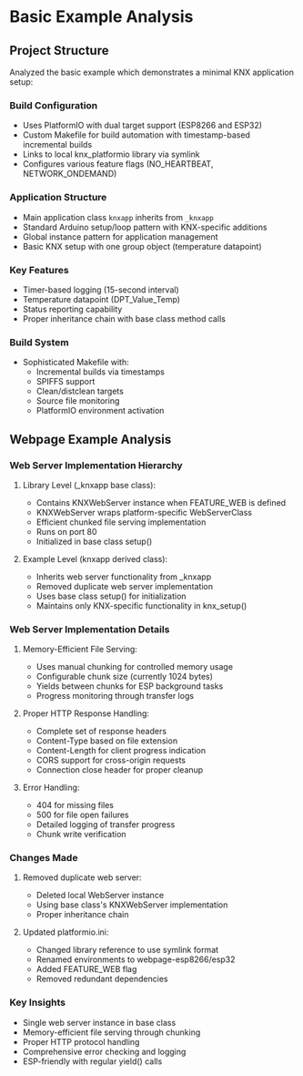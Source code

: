 # Basic Example Analysis

## Project Structure
Analyzed the basic example which demonstrates a minimal KNX application setup:

### Build Configuration
- Uses PlatformIO with dual target support (ESP8266 and ESP32)
- Custom Makefile for build automation with timestamp-based incremental builds
- Links to local knx_platformio library via symlink
- Configures various feature flags (NO_HEARTBEAT, NETWORK_ONDEMAND)

### Application Structure
- Main application class `knxapp` inherits from `_knxapp`
- Standard Arduino setup/loop pattern with KNX-specific additions
- Global instance pattern for application management
- Basic KNX setup with one group object (temperature datapoint)

### Key Features
- Timer-based logging (15-second interval)
- Temperature datapoint (DPT_Value_Temp)
- Status reporting capability
- Proper inheritance chain with base class method calls

### Build System
- Sophisticated Makefile with:
  - Incremental builds via timestamps
  - SPIFFS support
  - Clean/distclean targets
  - Source file monitoring
  - PlatformIO environment activation

## Webpage Example Analysis

### Web Server Implementation Hierarchy
1. Library Level (_knxapp base class):
   - Contains KNXWebServer instance when FEATURE_WEB is defined
   - KNXWebServer wraps platform-specific WebServerClass
   - Efficient chunked file serving implementation
   - Runs on port 80
   - Initialized in base class setup()

2. Example Level (knxapp derived class):
   - Inherits web server functionality from _knxapp
   - Removed duplicate web server implementation
   - Uses base class setup() for initialization
   - Maintains only KNX-specific functionality in knx_setup()

### Web Server Implementation Details
1. Memory-Efficient File Serving:
   - Uses manual chunking for controlled memory usage
   - Configurable chunk size (currently 1024 bytes)
   - Yields between chunks for ESP background tasks
   - Progress monitoring through transfer logs

2. Proper HTTP Response Handling:
   - Complete set of response headers
   - Content-Type based on file extension
   - Content-Length for client progress indication
   - CORS support for cross-origin requests
   - Connection close header for proper cleanup

3. Error Handling:
   - 404 for missing files
   - 500 for file open failures
   - Detailed logging of transfer progress
   - Chunk write verification

### Changes Made
1. Removed duplicate web server:
   - Deleted local WebServer instance
   - Using base class's KNXWebServer implementation
   - Proper inheritance chain

2. Updated platformio.ini:
   - Changed library reference to use symlink format
   - Renamed environments to webpage-esp8266/esp32
   - Added FEATURE_WEB flag
   - Removed redundant dependencies

### Key Insights
- Single web server instance in base class
- Memory-efficient file serving through chunking
- Proper HTTP protocol handling
- Comprehensive error checking and logging
- ESP-friendly with regular yield() calls
